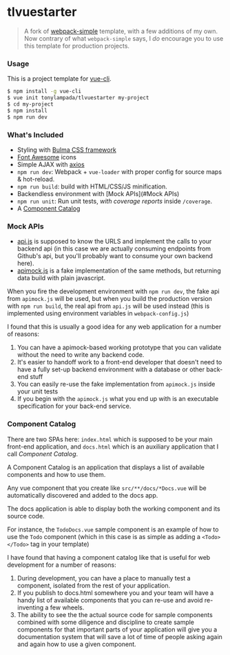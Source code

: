 # tlvuestarter

> A fork of [webpack-simple](https://github.com/vuejs-templates/webpack-simple) template, with a few additions of my own.
Now contrary of what `webpack-simple` says, I *do* encourage you to use this template for production projects.


### Usage

This is a project template for [vue-cli](https://github.com/vuejs/vue-cli).

``` bash
$ npm install -g vue-cli
$ vue init tonylampada/tlvuestarter my-project
$ cd my-project
$ npm install
$ npm run dev
```

### What's Included


- Styling with [Bulma CSS framework](http://bulma.io)
- [Font Awesome](http://fontawesome.io) icons
- Simple AJAX with [axios](https://www.npmjs.com/package/axios)
- `npm run dev`: Webpack + `vue-loader` with proper config for source maps & hot-reload.
- `npm run build`: build with HTML/CSS/JS minification.
- Backendless environment with [Mock APIs](#Mock APIs)
- `npm run unit`: Run unit tests, *with coverage reports* inside `/coverage`.
- A [Component Catalog](#Component_Catalog)

### Mock APIs

* [api.js](https://github.com/tonylampada/tlvuestarter/blob/master/template/src/api/api.js) is supposed to know the URLS and implement the calls to your backend api (in this case we are actually consuming endpoints from Github's api, but you'll probably want to consume your own backend here).
* [apimock.js](https://github.com/tonylampada/tlvuestarter/blob/master/template/src/api/apimock.js) is a fake implementation of the same methods, but returning data build with plain javascript.

When you fire the development environment with `npm run dev`, the fake api from `apimock.js` will be used, but when you build the production version with `npm run build`, the real api from `api.js` will be used instead (this is implemented using environment variables in `webpack-config.js`)

I found that this is usually a good idea for any web application for a number of reasons:

1. You can have a apimock-based working prototype that you can validate without the need to write any backend code.
2. It's easier to handoff work to a front-end developer that doesn't need to have a fully set-up backend environment with a database or other back-end stuff
3. You can easily re-use the fake implementation from `apimock.js` inside your unit tests
4. If you begin with the `apimock.js` what you end up with is an executable specification for your back-end service.

### Component Catalog

There are two SPAs here: `index.html` which is supposed to be your main front-end application, and `docs.html` which is an auxiliary application that I call *Component Catalog*.

A Component Catalog is an application that displays a list of available components and how to use them.

Any vue component that you create like `src/**/docs/*Docs.vue` will be automatically discovered and added to the docs app.

The docs application is able to display both the working component and its source code.

For instance, the `TodoDocs.vue` sample component is an example of how to use the `Todo` component (which in this case is as simple as adding a `<Todo></Todo>` tag in your template)

I have found that having a component catalog like that is useful for web development for a number of reasons:

1. During development, you can have a place to manually test a component, isolated from the rest of your application.
2. If you publish to docs.html somewhere you and your team will have a handy list of available components that you can re-use and avoid re-inventing a few wheels.
3. The ability to see the the actual source code for sample components combined with some diligence and discipline to create sample components for that important parts of your application will give you a documentation system that will save a lot of time of people asking again and again how to use a given component.
